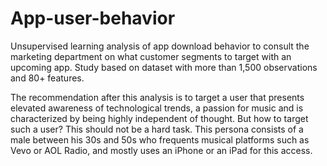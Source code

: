 # App-user-behavior
Unsupervised learning analysis of app download behavior to consult the marketing department on what customer segments to target with an upcoming app. Study based on dataset with more than 1,500 observations and 80+ features.

The recommendation after this analysis is to target a user that presents elevated awareness of technological trends, a passion for music and is characterized by being highly independent of thought. But how to target such a user? This should not be a hard task. This persona consists of a male between his 30s and 50s who frequents musical platforms such as Vevo or AOL Radio, and mostly uses an iPhone or an iPad for this access. 
